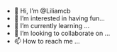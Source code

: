 - 👋 Hi, I’m @Liliamcb
- 👀 I’m interested in having fun...
- 🌱 I’m currently learning ...
- 💞️ I’m looking to collaborate on ...
- 📫 How to reach me ...

<!---
Liliamcb/Liliamcb is a ✨ special ✨ repository because its `README.md` (this file) appears on your GitHub profile.
You can click the Preview link to take a look at your changes.
--->
